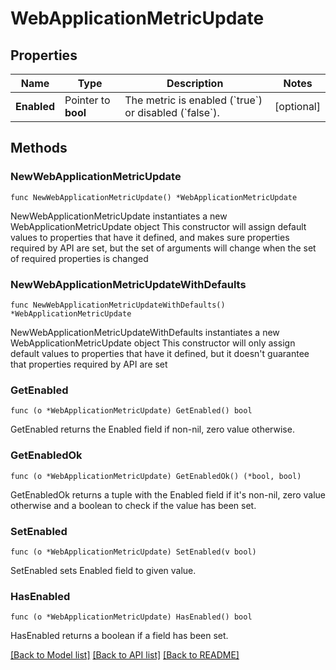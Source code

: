# WebApplicationMetricUpdate

## Properties

Name | Type | Description | Notes
------------ | ------------- | ------------- | -------------
**Enabled** | Pointer to **bool** | The metric is enabled (&#x60;true&#x60;) or disabled (&#x60;false&#x60;). | [optional] 

## Methods

### NewWebApplicationMetricUpdate

`func NewWebApplicationMetricUpdate() *WebApplicationMetricUpdate`

NewWebApplicationMetricUpdate instantiates a new WebApplicationMetricUpdate object
This constructor will assign default values to properties that have it defined,
and makes sure properties required by API are set, but the set of arguments
will change when the set of required properties is changed

### NewWebApplicationMetricUpdateWithDefaults

`func NewWebApplicationMetricUpdateWithDefaults() *WebApplicationMetricUpdate`

NewWebApplicationMetricUpdateWithDefaults instantiates a new WebApplicationMetricUpdate object
This constructor will only assign default values to properties that have it defined,
but it doesn't guarantee that properties required by API are set

### GetEnabled

`func (o *WebApplicationMetricUpdate) GetEnabled() bool`

GetEnabled returns the Enabled field if non-nil, zero value otherwise.

### GetEnabledOk

`func (o *WebApplicationMetricUpdate) GetEnabledOk() (*bool, bool)`

GetEnabledOk returns a tuple with the Enabled field if it's non-nil, zero value otherwise
and a boolean to check if the value has been set.

### SetEnabled

`func (o *WebApplicationMetricUpdate) SetEnabled(v bool)`

SetEnabled sets Enabled field to given value.

### HasEnabled

`func (o *WebApplicationMetricUpdate) HasEnabled() bool`

HasEnabled returns a boolean if a field has been set.


[[Back to Model list]](../README.md#documentation-for-models) [[Back to API list]](../README.md#documentation-for-api-endpoints) [[Back to README]](../README.md)


